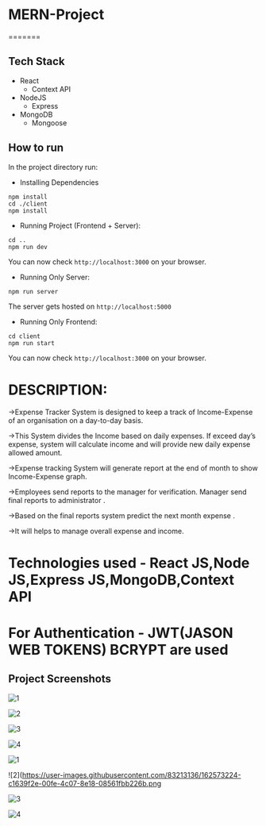 # MERN-Project
=======
## Tech Stack
- React
  - Context API
- NodeJS
  - Express
- MongoDB
  - Mongoose

## How to run
In the project directory run:
- Installing Dependencies
```
npm install
cd ./client
npm install
```
- Running Project (Frontend + Server):
```
cd ..
npm run dev
```
You can now check `http://localhost:3000` on your browser.
- Running Only Server:
```
npm run server
```
The server gets hosted on `http://localhost:5000`
- Running Only Frontend:
```
cd client
npm run start
```
You can now check `http://localhost:3000` on your browser.

# DESCRIPTION:
->Expense Tracker System is designed to keep a track of Income-Expense of an organisation on a day-to-day basis.

->This System divides the Income based on daily expenses. If exceed day’s expense, system will calculate income and will provide new daily expense allowed amount.

->Expense tracking System will generate report at the end of month to show Income-Expense graph. 

->Employees send reports to the manager for verification. Manager send final reports to administrator .

->Based on the final reports system predict the next month expense . 

->It will helps to manage overall expense and income.

# Technologies used - React JS,Node JS,Express JS,MongoDB,Context API
# For Authentication - JWT(JASON WEB TOKENS) BCRYPT are used

## Project Screenshots
![1](https://user-images.githubusercontent.com/71014778/167243909-9d05c15a-5c4a-4b9b-8a5a-910a8fbedff5.jpg)

![2](https://user-images.githubusercontent.com/71014778/167243913-db655766-4c3d-4d8a-b94d-6cdcf2af84ab.jpg)

![3](https://user-images.githubusercontent.com/71014778/167243918-3bd474a4-a158-463e-a742-99451bb87251.jpg)

![4](https://user-images.githubusercontent.com/71014778/167243922-61e92774-0501-4874-a3a8-e9f04db77c20.jpg)

![1](https://user-images.githubusercontent.com/83213136/162573223-4d615332-1bcb-4318-b4b8-bf06b2a6f871.png)

![2](https://user-images.githubusercontent.com/83213136/162573224-c1639f2e-00fe-4c07-8e18-08561fbb226b.png

![3](https://user-images.githubusercontent.com/83213136/162573225-53ae6064-a3a9-4e7a-b923-c4e812c45e1a.png)

![4](https://user-images.githubusercontent.com/83213136/162573226-230a7713-23f1-402b-9272-1f43d73a580c.png)
